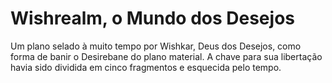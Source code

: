 # Wishrealm, o Mundo dos Desejos

Um plano selado à muito tempo por Wishkar, Deus dos Desejos, como forma de banir o Desirebane do plano material. A chave para sua libertação havia sido dividida em cinco fragmentos e esquecida pelo tempo.

